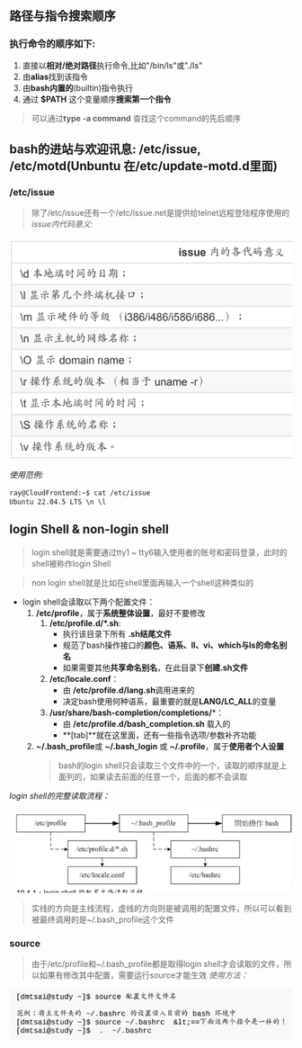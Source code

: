 ## 路径与指令搜索顺序
### 执行命令的顺序如下:
1. 直接以**相对/绝对路径**执行命令,比如"/bin/ls"或"./ls"
2. 由**alias**找到该指令
3. 由**bash内置的**(builtin)指令执行
4. 通过 **$PATH** 这个变量顺序**搜索第一个指令**
> 可以通过**type -a command** 查找这个command的先后顺序

## bash的进站与欢迎讯息: /etc/issue, /etc/motd(Unbuntu 在/etc/update-motd.d里面)
### /etc/issue
> 除了/etc/issue还有一个/etc/issue.net是提供给telnet远程登陆程序使用的
*issue内代码意义:*

![0](/img/12Chapter/Capture15.PNG)

*使用范例:*
```Shell
ray@CloudFrontend:~$ cat /etc/issue
Ubuntu 22.04.5 LTS \n \l
```

## login Shell & non-login shell
> login shell就是需要通过tty1 ~ tty6输入使用者的账号和密码登录，此时的shell被称作login Shell

> non login shell就是比如在shell里面再输入一个shell这种类似的


- login shell会读取以下两个配置文件：
    1. **/etc/profile**，属于**系统整体设置**，最好不要修改
        1. **/etc/profile.d/*.sh**:
            - 执行该目录下所有 **.sh结尾文件**
            - 规范了bash操作接口的**颜色、语系、ll、vi、which与ls的命名别名**
            - 如果需要其他**共享命名别名**，在此目录下**创建.sh文件**
        2. **/etc/locale.conf**：
            - 由 **/etc/profile.d/lang.sh**调用进来的
            - 决定bash使用何种语系，最重要的就是**LANG/LC_ALL**的变量
        3. **/usr/share/bash-completion/completions/***：
            - 由 **/etc/profile.d/bash_completion.sh** 载入的
            - **[tab]**就在这里面，还有一些指令选项/参数补齐功能
    2. **~/.bash_profile**或 **~/.bash_login** 或 **~/.profile**，属于**使用者个人设置**
        > bash的login shell只会读取三个文件中的一个，读取的顺序就是上面列的，如果读去前面的任意一个，后面的都不会读取

*login shell的完整读取流程：*

![0](/img/12Chapter/Capture16.PNG)

> 实线的方向是主线流程，虚线的方向则是被调用的配置文件，所以可以看到被最终调用的是~/.bash_profile这个文件

### source
> 由于/etc/profile和~/.bash_profile都是取得login shell才会读取的文件，所以如果有修改其中配置，需要运行source才能生效
*使用方法：*

![0](/img/12Chapter/Capture17.PNG)
